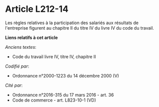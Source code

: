 # Article L212-14

Les règles relatives à la participation des salariés aux résultats de l'entreprise figurent au chapitre II du titre IV du
livre IV du code du travail.

**Liens relatifs à cet article**

_Anciens textes_:

  - Code du travail livre IV, titre IV, chapitre II

_Codifié par_:

  - Ordonnance n°2000-1223 du 14 décembre 2000 (V)

_Cité par_:

  - Ordonnance n°2016-315 du 17 mars 2016 - art. 36
  - Code de commerce - art. L823-10-1 (VD)
